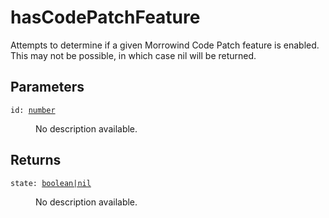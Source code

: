 # hasCodePatchFeature

Attempts to determine if a given Morrowind Code Patch feature is enabled. This may not be possible, in which case nil will be returned.

## Parameters

<dl class="describe">
<dt><code class="descname">id: <a href="https://mwse.readthedocs.io/en/latest/lua/type/number.html">number</a></code></dt>
<dd>

No description available.

</dd>
</dl>

## Returns

<dl class="describe">
<dt><code class="descname">state: <a href="https://mwse.readthedocs.io/en/latest/lua/type/boolean|nil.html">boolean|nil</a></code></dt>
<dd>

No description available.

</dd>
</dl>
